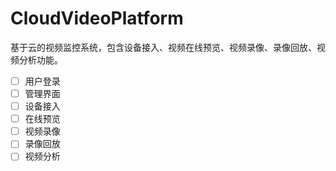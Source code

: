 # CloudVideoPlatform
基于云的视频监控系统，包含设备接入、视频在线预览、视频录像、录像回放、视频分析功能。

- [ ] 用户登录
- [ ] 管理界面
- [ ] 设备接入
- [ ] 在线预览
- [ ] 视频录像
- [ ] 录像回放
- [ ] 视频分析
